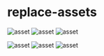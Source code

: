 # replace-assets

<div class="markdown-syntax">

![asset](/replace-assets/foo.png)
![asset](/replace-assets/foo.jpg)
![asset](/replace-assets/foo.gif)

</div>

<div class="element-syntax">

<img src="/replace-assets/foo.png" alt="asset">
<img src="/replace-assets/foo.jpg" alt="asset">
<img src="/replace-assets/foo.gif" alt="asset">

</div>

<div ref="imgRef" class="append-img" />

<script setup lang="ts">
import { onMounted, shallowRef } from 'vue'

const imgRef = shallowRef(null)
onMounted(() => {
  if (!imgRef.value)
    return
  const img = document.createElement('img')
    img.src = '/replace-assets/foo.png'
    imgRef.value.appendChild(img)
})
</script>
